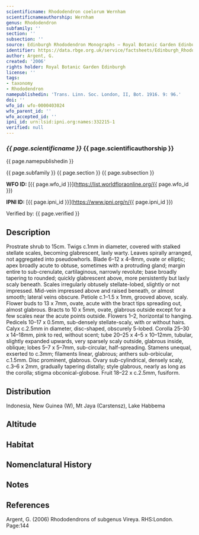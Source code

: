 ```yaml
---
scientificname: Rhododendron coelorum Wernham
scientificnameauthorship: Wernham
genus: Rhododendron
subfamily: ''
section: ''
subsection: ''
source: Edinburgh Rhododendron Monographs – Royal Botanic Garden Edinburgh
identifier: https://data.rbge.org.uk/service/factsheets/Edinburgh_Rhododendron_Monographs.xhtml
author: Argent, G.
created: '2006'
rights holder: Royal Botanic Garden Edinburgh
license: ''
tags:
- taxonomy
- Rhododendron
namepublishedin: 'Trans. Linn. Soc. London, II, Bot. 1916. 9: 96.'
doi: ''
wfo_id: wfo-0000403024
wfo_parent_id: ''
wfo_accepted_id: ''
ipni_id: urn:lsid:ipni.org:names:332215-1
verified: null
---
```

### _{{ page.scientificname }}_ {{ page.scientificauthorship }}
 {{ page.namepublishedin }}

{{ page.subfamily }} {{ page.section }} {{ page.subsection }}

**WFO ID:** [{{ page.wfo_id }}](https://list.worldfloraonline.org/{{ page.wfo_id }})

**IPNI ID:** [{{ page.ipni_id }}](https://www.ipni.org/n/{{ page.ipni_id }})

Verified by: {{ page.verified }}



## Description
Prostrate shrub to 15cm. Twigs c.1mm in diameter, covered with stalked stellate scales, becoming glabrescent, laxly warty. Leaves spirally arranged, not aggregated into pseudowhorls. Blade 6–12 x 4–8mm, ovate or elliptic; apex broadly acute to obtuse, sometimes with a protruding gland; margin entire to sub-crenulate, cartilaginous, narrowly revolute; base broadly tapering to rounded; quickly glabrescent above, more persistently but laxly scaly beneath. Scales irregularly obtusely stellate-lobed, slightly or not impressed. Mid-vein impressed above and raised beneath, or almost smooth; lateral veins obscure. Petiole c.1–1.5 x 1mm, grooved above, scaly. Flower buds to 13 x 7mm, ovate, acute with the bract tips spreading out, almost glabrous. Bracts to 10 x 5mm, ovate, glabrous outside except for a few scales near the acute points outside. Flowers 1–2, horizontal to hanging. Pedicels 10–17 x 0.5mm, sub-densely stellate-scaly, with or without hairs. Calyx c.2.5mm in diameter, disc-shaped, obscurely 5-lobed. Corolla 25–30 x 14–18mm, pink to red, without scent; tube 20–25 x 4–5 x 10–12mm, tubular, slightly expanded upwards, very sparsely scaly outside, glabrous inside, oblique; lobes 5–7 x 5–7mm, sub-circular, half-spreading. Stamens unequal, exserted to c.3mm; filaments linear, glabrous; anthers sub-orbicular, c.1.5mm. Disc prominent, glabrous. Ovary sub-cylindrical, densely scaly, c.3–6 x 2mm, gradually tapering distally; style glabrous, nearly as long as the corolla; stigma obconical-­globose. Fruit 18–22 x c.2.5mm, fusiform.

## Distribution
Indonesia, New Guinea (W), Mt Jaya (Carstensz), Lake Habbema

## Altitude


## Habitat


## Nomenclatural History

                       
## Notes


## References

Argent, G. (2006) Rhododendrons of subgenus Vireya. RHS:London. Page:144
